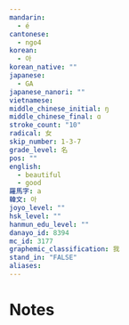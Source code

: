 ```yaml
---
mandarin:
  - é
cantonese:
  - ngo4
korean:
  - 아
korean_native: ""
japanese:
  - GA
japanese_nanori: ""
vietnamese:
middle_chinese_initial: ŋ
middle_chinese_final: ɑ
stroke_count: "10"
radical: 女
skip_number: 1-3-7
grade_level: 名
pos: ""
english:
  - beautiful
  - good
羅馬字: a
韓文: 아
joyo_level: ""
hsk_level: ""
hanmun_edu_level: ""
danayo_id: 8394
mc_id: 3177
graphemic_classification: 我
stand_in: "FALSE"
aliases:
---
```


# Notes
